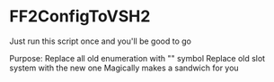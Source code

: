 # FF2ConfigToVSH2
Just run this script once and you'll be good to go

Purpose:
Replace all old enumeration with "<enum>" symbol
Replace old slot system with the new one
Magically makes a sandwich for you
